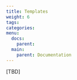 ```yaml
---
title: Templates
weight: 6
tags:
categories:
menu:
  docs:
    parent: 
  main:
    parent: Documentation  
---
```


[TBD]
